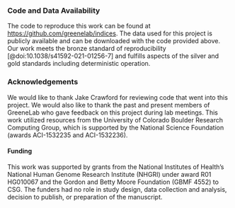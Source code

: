 ### Code and Data Availability                                                                                                                                                                              
The code to reproduce this work can be found at https://github.com/greenelab/indices.
The data used for this project is publicly available and can be downloaded with the code provided above. 
Our work meets the bronze standard of reproducibility [@doi:10.1038/s41592-021-01256-7] and fulfills aspects of the silver and gold standards including deterministic operation.

### Acknowledgements                                                                                                                                                                                        
We would like to thank Jake Crawford for reviewing code that went into this project.
We would also like to thank the past and present members of GreeneLab who gave feedback on this project during lab meetings.
This work utilized resources from the University of Colorado Boulder Research Computing Group, which is supported by the National Science Foundation (awards ACI-1532235 and ACI-1532236).

#### Funding
This work was supported by grants from the National Institutes of Health’s National Human Genome Research Institute (NHGRI) under award R01 HG010067 and the Gordon and Betty Moore Foundation (GBMF 4552) to CSG.
The funders had no role in study design, data collection and analysis, decision to publish, or preparation of the manuscript. 
